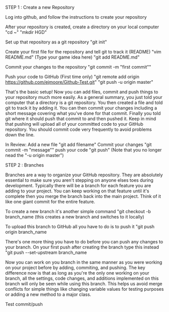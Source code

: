 STEP 1 : Create a new Repository

Log into github, and follow the instructions to create your repository

After your repository is created, create a directory on your local computer
	"cd ~"
	"mkdir HGD"

Set up that repository as a git repository
	"git init"

Create your first file for the repository and tell git to track it (README)
	"vim README.md" (Type your game idea here)
	"git add README.md"
	
Commit your changes to the repository
	"git commit -m "first commit""

Push your code to GitHub (First time only)
	"git remote add origin https://github.com/ejmoore/Github-Test.git"
	"git push -u origin master"

That's the basic setup! Now you can add files, commit and push things to your repository much more easily. As a general summary, you just told your computer that a directory is a git repository. You then created a file and told git to track it by adding it. You can then commit your changes including a short message covering what you've done for that commit. Finally you told git where it should push that commit to and then pushed it. Keep in mind that pushing will upload all of your committed code to your GitHub repository. You should commit code very frequently to avoid problems down the line.

In Review:
	Add a new file "git add filename"
	Commit your changes "git commit -m "message""
	push your code "git push" (Note that you no longer nead the "-u origin master")

STEP 2 : Branches

Branches are a way to organize your GitHub repository. They are absolutely essential to make sure you aren't stepping on anyone elses toes during development. Typically there will be a branch for each feature you are adding to your project. You can keep working on that feature until it's complete then you merge the branch back into the main project. Think of it like one giant commit for the entire feature.

To create a new branch it's another simple command
	"git checkout -b branch_name (this creates a new branch and switches to it locally)

To upload this branch to GitHub all you have to do is to push it
	"git push origin branch_name

There's one more thing you have to do before you can push any changes to your branch. On your first push after creating the branch type this instead
	"git push --set-upstream branch_name

Now you can work on you branch in the same manner as you were working on your project before by adding, commiting, and pushing. The key difference now is that as long as you're the only one working on your branch, all the settings, code changes, and additions implemented on this branch will only be seen while using this branch. This helps us avoid merge conflicts for simple things like changing variable values for testing purposes or adding a new method to a major class.


Test commit/push

